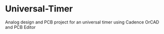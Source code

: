 # Universal-Timer
Analog design and PCB project for an universal timer using Cadence OrCAD and PCB Editor
